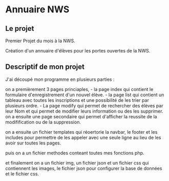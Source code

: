 # Annuaire NWS


## Le projet

Premier Projet du mois à la NWS.

Création d'un annuaire d'élèves pour les portes ouvertes de la NWS.


## Descriptif de mon projet

J'ai découpé mon programme en plusieurs parties :

on a premièrement 3 pages princiaples, 
    - la page index qui contient le formulaire d'enregistrement d'un nouvel élève.
    - la page list qui contient un tableau avec toutes les inscriptions et une possibilité de les trier par plusieurs ordre.
    - La page modify qui permet de rechercher des élèves par leur Nom et qui permet de modifier leurs information ou des les supprimer.
on a ensuite une page secondaire qui permet d'afficher la reussite de la modifification ou de la suppression.

on a ensuite un fichier templates qui réoertorie la navbar, le footer et les includes pour permettre de les appeler avec une seule ligne au lieu de les avoir sur toutes les pages.

puis on a un fichier methodes conteant toutes mes fonctions php.

et finalement on a un fichier img, un fichier json et un fichier css qui contiennent les images, le fichier json pour configurer la base de données et le fichier css.
